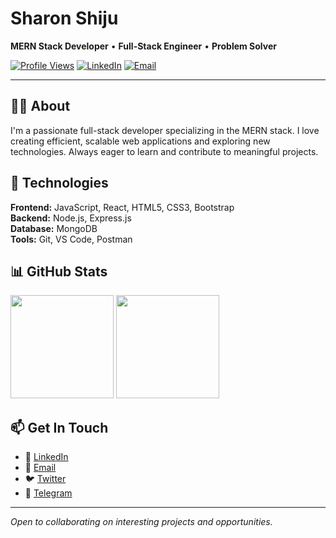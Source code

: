 # Sharon Shiju

**MERN Stack Developer** • **Full-Stack Engineer** • **Problem Solver**

[![Profile Views](https://komarev.com/ghpvc/?username=sharonshiju5&color=blue&style=flat-square)](https://github.com/sharonshiju5)
[![LinkedIn](https://img.shields.io/badge/-LinkedIn-blue?style=flat-square&logo=linkedin)](https://www.linkedin.com/in/sharonshiju)
[![Email](https://img.shields.io/badge/-Email-red?style=flat-square&logo=gmail&logoColor=white)](mailto:sharonshiju261@gmail.com)

---

## 👨‍💻 About

I'm a passionate full-stack developer specializing in the MERN stack. I love creating efficient, scalable web applications and exploring new technologies. Always eager to learn and contribute to meaningful projects.

## 🔧 Technologies

**Frontend:** JavaScript, React, HTML5, CSS3, Bootstrap  
**Backend:** Node.js, Express.js  
**Database:** MongoDB  
**Tools:** Git, VS Code, Postman  

## 📊 GitHub Stats

<img src="https://github-readme-stats.vercel.app/api?username=sharonshiju5&show_icons=true&theme=default&hide_border=true" height="165">
<img src="https://github-readme-stats.vercel.app/api/top-langs/?username=sharonshiju5&layout=compact&theme=default&hide_border=true" height="165">

## 📫 Get In Touch

- 💼 [LinkedIn](https://www.linkedin.com/in/sharonshiju)
- 📧 [Email](mailto:sharonshiju261@gmail.com)
- 🐦 [Twitter](https://twitter.com/sharonshiju5)
- 💬 [Telegram](https://t.me/sharonshiju)

---

*Open to collaborating on interesting projects and opportunities.*
